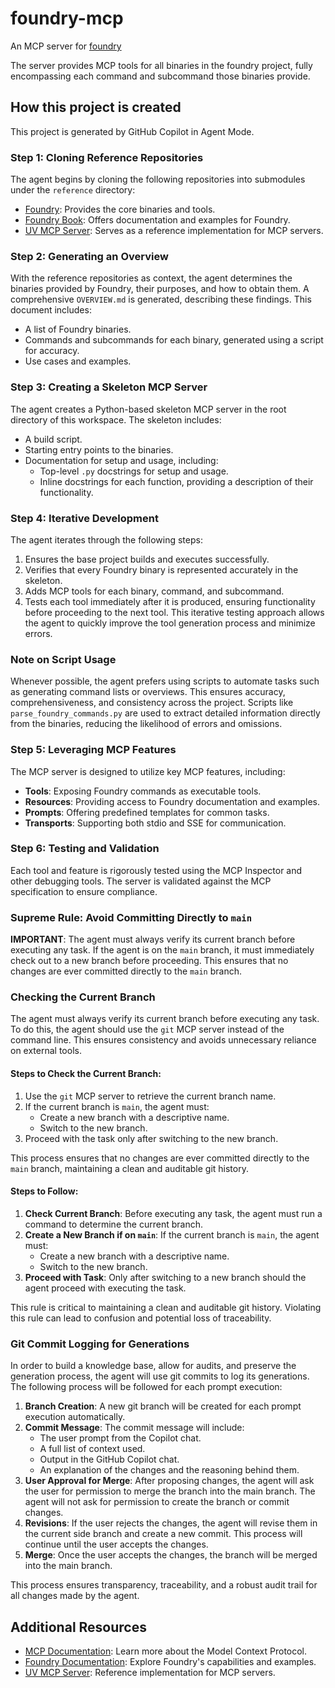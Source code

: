 # foundry-mcp
An MCP server for [foundry](https://github.com/foundry-rs/foundry)

The server provides MCP tools for all binaries in the foundry project, fully encompassing each command and subcommand those binaries provide. 

## How this project is created

This project is generated by GitHub Copilot in Agent Mode.

### Step 1: Cloning Reference Repositories
The agent begins by cloning the following repositories into submodules under the `reference` directory:
- [Foundry](https://github.com/foundry-rs/foundry): Provides the core binaries and tools.
- [Foundry Book](https://github.com/foundry-rs/book): Offers documentation and examples for Foundry.
- [UV MCP Server](https://github.com/modelcontextprotocol/servers/tree/main/src/git): Serves as a reference implementation for MCP servers.

### Step 2: Generating an Overview
With the reference repositories as context, the agent determines the binaries provided by Foundry, their purposes, and how to obtain them. A comprehensive `OVERVIEW.md` is generated, describing these findings. This document includes:
- A list of Foundry binaries.
- Commands and subcommands for each binary, generated using a script for accuracy.
- Use cases and examples.

### Step 3: Creating a Skeleton MCP Server
The agent creates a Python-based skeleton MCP server in the root directory of this workspace. The skeleton includes:
- A build script.
- Starting entry points to the binaries.
- Documentation for setup and usage, including:
  - Top-level `.py` docstrings for setup and usage.
  - Inline docstrings for each function, providing a description of their functionality.

### Step 4: Iterative Development
The agent iterates through the following steps:
1. Ensures the base project builds and executes successfully.
2. Verifies that every Foundry binary is represented accurately in the skeleton.
3. Adds MCP tools for each binary, command, and subcommand.
4. Tests each tool immediately after it is produced, ensuring functionality before proceeding to the next tool. This iterative testing approach allows the agent to quickly improve the tool generation process and minimize errors.

### Note on Script Usage
Whenever possible, the agent prefers using scripts to automate tasks such as generating command lists or overviews. This ensures accuracy, comprehensiveness, and consistency across the project. Scripts like `parse_foundry_commands.py` are used to extract detailed information directly from the binaries, reducing the likelihood of errors and omissions.

### Step 5: Leveraging MCP Features
The MCP server is designed to utilize key MCP features, including:
- **Tools**: Exposing Foundry commands as executable tools.
- **Resources**: Providing access to Foundry documentation and examples.
- **Prompts**: Offering predefined templates for common tasks.
- **Transports**: Supporting both stdio and SSE for communication.

### Step 6: Testing and Validation
Each tool and feature is rigorously tested using the MCP Inspector and other debugging tools. The server is validated against the MCP specification to ensure compliance.

### Supreme Rule: Avoid Committing Directly to `main`

**IMPORTANT**: The agent must always verify its current branch before executing any task. If the agent is on the `main` branch, it must immediately check out to a new branch before proceeding. This ensures that no changes are ever committed directly to the `main` branch.

### Checking the Current Branch

The agent must always verify its current branch before executing any task. To do this, the agent should use the `git` MCP server instead of the command line. This ensures consistency and avoids unnecessary reliance on external tools.

#### Steps to Check the Current Branch:
1. Use the `git` MCP server to retrieve the current branch name.
2. If the current branch is `main`, the agent must:
   - Create a new branch with a descriptive name.
   - Switch to the new branch.
3. Proceed with the task only after switching to the new branch.

This process ensures that no changes are ever committed directly to the `main` branch, maintaining a clean and auditable git history.

#### Steps to Follow:
1. **Check Current Branch**: Before executing any task, the agent must run a command to determine the current branch.
2. **Create a New Branch if on `main`**: If the current branch is `main`, the agent must:
   - Create a new branch with a descriptive name.
   - Switch to the new branch.
3. **Proceed with Task**: Only after switching to a new branch should the agent proceed with executing the task.

This rule is critical to maintaining a clean and auditable git history. Violating this rule can lead to confusion and potential loss of traceability.

### Git Commit Logging for Generations

In order to build a knowledge base, allow for audits, and preserve the generation process, the agent will use git commits to log its generations. The following process will be followed for each prompt execution:

1. **Branch Creation**: A new git branch will be created for each prompt execution automatically.
2. **Commit Message**: The commit message will include:
   - The user prompt from the Copilot chat.
   - A full list of context used.
   - Output in the GitHub Copilot chat.
   - An explanation of the changes and the reasoning behind them.
3. **User Approval for Merge**: After proposing changes, the agent will ask the user for permission to merge the branch into the main branch. The agent will not ask for permission to create the branch or commit changes.
4. **Revisions**: If the user rejects the changes, the agent will revise them in the current side branch and create a new commit. This process will continue until the user accepts the changes.
5. **Merge**: Once the user accepts the changes, the branch will be merged into the main branch.

This process ensures transparency, traceability, and a robust audit trail for all changes made by the agent.

## Additional Resources
- [MCP Documentation](https://modelcontextprotocol.io/docs/concepts/architecture): Learn more about the Model Context Protocol.
- [Foundry Documentation](https://github.com/foundry-rs/book): Explore Foundry's capabilities and examples.
- [UV MCP Server](https://github.com/modelcontextprotocol/servers/tree/main/src/git): Reference implementation for MCP servers.